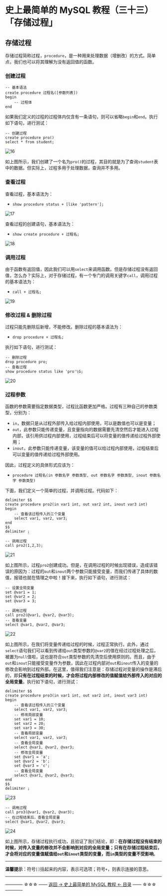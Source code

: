 # 史上最简单的 MySQL 教程（三十三）「存储过程」

## 存储过程

存储过程简称过程，`procedure`，是一种用来处理数据（增删改）的方式。简单点，我们也可以将其理解为没有返回值的函数。

### 创建过程

```
-- 基本语法
create procedure 过程名([参数列表])
begin
	-- 过程体
end
```
如果我们定义的过程的过程体内仅含有一条语句，则可以省略`begin`和`end`。执行如下语句，进行测试：

```
-- 创建过程
create procedure pro()
select * from student;
```

![16](http://img.blog.csdn.net/20180303152317511)

如上图所示，我们创建了一个名为`pro()`的过程，其目的就是为了查询`student`表中的数据。但实际上，过程多用于处理数据，查询并不多用。

### 查看过程

查看过程，基本语法为：

- `show procedure status + [like 'pattern'];`

![17](http://img.blog.csdn.net/20180303152637538)

查看过程的创建语句，基本语法为：

- `show create procedure + 过程名;`

![18](http://img.blog.csdn.net/20180303152744196)

### 调用过程

由于函数有返回值，因此我们可以用`select`来调用函数。但是存储过程没有返回值，怎么办？实际上，对于存储过程，有一个专门的调用关键字`call`，调用过程的基本语法为：

- `call + 过程名;`

![19](http://img.blog.csdn.net/20180303153024878)

### 修改过程 & 删除过程

过程只能先删除后新增，不能修改。删除过程的基本语法为：

- `drop procedure + 过程名;`

执行如下语句，进行测试：

```
-- 删除过程
drop procedure pro;
-- 查看过程
show procedure status like 'pro'\G;
```

![20](http://img.blog.csdn.net/20180303153409873)

### 过程参数

函数的参数需要指定数据类型，过程比函数更加严格。过程有三种自己的参数类型，分别为：

- `in`，数据只是从过程外部传入给过程内部使用，可以是数值也可以是变量；
- `out`，此参数只能传递变量，且变量指向的数据需要先清空然后才能进入过程内部，该引用供过程内部使用，过程结束后可以将变量的值传递给过程外部使用；
- `inout`，此参数只能传递变量，该变量的值可以给过程内部使用，过程结束后可以变量的值传递给过程外部使用。

因此，过程定义的具体形式应该为：

- `procedure 过程名(in 参数名字 参数类型, out 参数名字 参数类型, inout 参数名字 参数类型)`

下面，我们定义一个简单的过程，并调用过程。代码如下：

```
delimiter $$
create procedure pro2(in var1 int, out var2 int, inout var3 int)
begin
	-- 查看该过程传入的三个变量
	select var1, var2, var3;
end
$$
delimiter ;

-- 调用过程
call pro2(1,2,3);
```

![21](http://img.blog.csdn.net/20180303165150957)

如上图所示，过程`pro2`创建成功。但是，在调用过程的时候出现错误，造成该错误的原因为：过程的`out`和`inout`两个参数只能接受变量，而我们传递了具体的数值，报错也就在情理之中啦！接下来，执行如下语句，进行测试：

```
-- 设置全局变量
set @var1 = 1;
set @var2 = 2;
set @var3 = 3;

-- 调用过程
call pro2(@var1, @var2, @var3);
-- 查看变量
select @var1, @var2, @var3;
```

![22](http://img.blog.csdn.net/20180303165813193)

如上图所示，在我们将变量传递给过程的时候，过程正常执行。此外，通过`select`语句我们可以看到传递给`out`类型参数的`@var2`的值在经过过程处理之后，被置为`null`值啦，这也是符合`out`类型参数的先清空后使用原则的。而且，由于`out`和`inout`只能接受变量作为参数，因此在过程内部对`out`和`inout`传入的变量的修改会影响到过程外部。在这里，值得我们注意是：存储过程对变量的操作是滞后的，即**只有在过程结束的时候，才会将过程内部修改的值赋值给外部传入的对应的全局变量**。执行如下语句，进行测试：

```
delimiter $$
create procedure pro3(in var1 int, out var2 int, inout var3 int)
begin
	-- 查看该过程传入的三个变量
	select var1, var2, var3;
	-- 修改局部变量
	set var1 = 10;
	set var2 = 20;
	set var3 = 30;
	-- 查看局部变量
	select var1, var2, var3;
	-- 查看全局变量
	select @var1, @var2, @var3;	
	-- 修改全局变量
	set @var1 = 'a';
	set @var2 = 'b';
	set @var3 = 'c';
	-- 查看全局变量
	select @var1, @var2, @var3;		
end
$$
delimiter ;
```

![23](http://img.blog.csdn.net/20180303171216448)

```
-- 调用过程
call pro3(@var1, @var2, @var3);
-- 在过程结束后，查看全局变量
select @var1, @var2, @var3;
```

![24](http://img.blog.csdn.net/20180303171506912)

如上图所示，存储过程执行成功，且验证了我们结论，即：**在存储过程没有结束的时候，对传入变量的修改并不会影响到对应的全局变量；只有在存储过程结束后，才会将对应的变量值赋值给`out`和`inout`类型的变量，而`in`类型的变量不受影响**。

----------

**温馨提示**：符号`[]`括起来的内容，表示可选项；符号`+`，则表示连接的意思。


----------
———— ☆☆☆ —— [返回 -> 史上最简单的 MySQL 教程 <- 目录](https://github.com/guobinhit/mysql-tutorial/blob/master/README.md) —— ☆☆☆ ————

